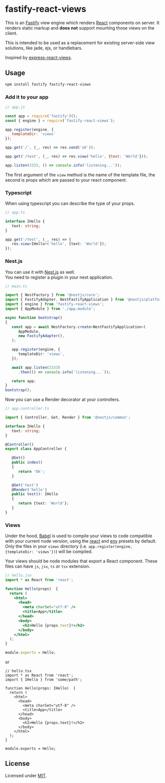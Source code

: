 # fastify-react-views

This is an [Fastify][fastify] view engine which renders [React][react] components on server. It renders static markup and **does not** support mounting those views on the client.

This is intended to be used as a replacement for existing server-side view solutions, like jade, ejs, or handlebars.

Inspired by [express-react-views][express-react-views].


## Usage

```sh
npm install fastify fastify-react-views
```

### Add it to your app

```js
// app.js

const app = require('fastify')();
const { engine } = require('fastify-react-views');

app.register(engine, {
   templateDir: 'views'
});

app.get('/', (_, res) => res.send('ok'));

app.get('/test', (_, res) => res.view('hello', {text: 'World'}));

app.listen(3333, () => console.info('listening...'));
```

The first argument of the `view` method is the name of the template file, the second is props which are passed to your react component.  


### Typescript
When using typescript you can describe the type of your props.

```ts
// app.ts

interface IHello {
   text: string;
}

app.get('/test', (_, res) => {
   res.view<IHello>('hello', {text: 'World'});
});
```

### Nest.js
You can use it with [Nest.js][nest] as well.  
You need to register a plugin in your nest application.

```ts
// main.ts

import { NestFactory } from '@nestjs/core';
import { FastifyAdapter, NestFastifyApplication } from '@nestjs/platform-fastify';
import { engine } from 'fastify-react-views';
import { AppModule } from './app.module';

async function bootstrap()
{
   const app = await NestFactory.create<NestFastifyApplication>(
      AppModule,
      new FastifyAdapter(),
   );

   app.register(engine, {
      templateDir: 'views',
   });

   await app.listen(3333)
      .then(() => console.info(`listening...`));

   return app;
}
bootstrap();
```
Now you can use a Render decorator at your controllers.

```ts
// app.controller.ts

import { Controller, Get, Render } from '@nestjs/common';

interface IHello {
   text: string;
}

@Controller()
export class AppController {

   @Get()
   public index()
   {
      return 'Ok';
   }

   @Get('test')
   @Render('hello')
   public test(): IHello
   {
      return {text: 'World'};
   }
}
```


### Views

Under the hood, [Babel][babel] is used to compile your views to code compatible with your current node version, using the [react][babel-preset-react] and [env][babel-preset-env] presets by default. Only the files in your `views` directory (i.e. `app.register(engine, {templateDir: 'views'})`) will be compiled.

Your views should be node modules that export a React component. These files can have `js`, `jsx`, `ts` or `tsx` extension.

```jsx
// hello.jsx
import * as React from 'react';

function Hello(props)  {
  return (
    <html>
      <head>
        <meta charSet="utf-8" />
        <title>App</title>
      </head>
      <body>
        <h2>Hello {props.text}!</h2>
      </body>
    </html>
  );
}

module.exports = Hello;
```

or 

```tsx
// hello.tsx
import * as React from 'react';
import { IHello } from 'some/path';

function Hello(props: IHello)  {
  return (
    <html>
      <head>
        <meta charSet="utf-8" />
        <title>App</title>
      </head>
      <body>
        <h2>Hello {props.text}!</h2>
      </body>
    </html>
  );
}

module.exports = Hello;
```

## License

Licensed under [MIT](./LICENSE).



[fastify]: https://www.fastify.io
[react]: https://reactjs.org
[express-react-views]: https://github.com/reactjs/express-react-views
[nest]: https://nestjs.com
[babel]: https://babeljs.io/
[babel-preset-react]: https://babeljs.io/docs/plugins/preset-react/
[babel-preset-env]: https://babeljs.io/docs/plugins/preset-env/
